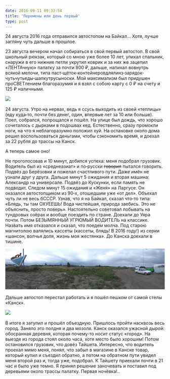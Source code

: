 ```yaml
---
date: 2016-09-11 09:33:54
title: 'Перемены или день первый'
type: post
---
```


24 августа 2016 года отправился автостопом на Байкал… Хотя, лучше загляну чуть дальше в прошлое.

23 августа вечером начал собираться в свой первый автостоп. В свой школьный рюкзак, который со мною уже более 10 лет,
упихал спальник, снаружи в его нижние петли укрутил коврик и за них же зацепил «ЛЕНТАчную» палатку за почти 800 ₽,
дальше, напихал вовнутрь всякой мелочи, типа паст‐щёток‐контейнеровдлялинз‐зарядок‐чутьчутьеды‐шапкутрусыноски. Мой
максимализм был придушен проСВЕТлением благоразумия и я взял с собою карту с 0 ₽ на счету и 125 ₽ наличными.

![](IMG_20160903_071525.jpg)

24 августа. Утро на нервах, ведь я ссусь выходить из своей «теплицы» (еду куда‐то, почти без денег, один, впервые лет за
10 или больше). Поел, собрался, попрощался и пошёл. На улице был дождь, что хорошо сочеталось с дырками в подошвах кед.
Естественно, сразу промокли ноги, на что я неблагоразумно положил хуй. На остановке около дома решил воспользоваться
деньгами, чтобы сэкономить время, и доехал за 22 рубля до трассы на Канск.

А теперь самое оно!

Не проголосовав и 10 минут, добился успеха: меня подобрал грузовик. Водитель был из «среднеазиат» и по‐русски
~~говорил~~ пытался говорить. Подвёз до Берёзовки и пожелал счастливого пути. Даже имён не узнали друг у друга. Дальше
минут 5 ожидания и вторая машина: Александр на универсале. Подвёз до Кускунки, если память не подводит. Следом минут 15
ожидания и «Женя» на Ларгусе. Он оказался автостопщиком из 90‐х, отошедшим уже «от дел». Объехал чуть ли не весь бСССР.
Узнав, что я на Байкал, сказал что‐то типа: «Блядь, ты там ОХУЕЕШЬ! Вода чистейшая, природа заебись. Это не объяснить,
просто поверь». Настоятельно советовал побывать на тундровых озёрах и вообще поездить по стране. Доехали до Уяра почти.
Потом БЕЗЫМЯННЫЙ УГРЮМЫЙ ВОДИТЕЛЬ на классике. Назвать имя отказался и сказал, что поедем молча. Под старою магнитолою
валялись кассеты (кассеты, блядь! В 2016 году!) из серии «шансон, волчья доля, жизнь моя жестянка». До Канска доехали в
тишине.

![](PANO_20160824_125025.jpg)

Дальше автостоп перестал работать и я пошёл пешком от самой стелы «Канск».

![](IMG_20160824_130634.jpg)

В итоге я затупил и прошёл объездную. Пришлось пройти насквозь весь город. Заняло это полдня и два мозоля. Канск
оказался ужасной дырой: обосранная деревня, которая почему‐то носит статус «город». На выезде из города стоял около
часа, хотя место было хорошим! Потом остановился грузовик, что довёз Тайшета. Интересно, что водитель проехал мимо меня,
понял, что забыл в магазине в Канске товар, который купил и съездил обратно, а потом на обратном пути увидел меня второй
раз и, тогда уже, подобрал. К Тайшету приехали почти в 21 час и было уже темно. Я принял решение заночевать и поставил
под деревьями около трассы палатку. Первая ночёвка!..
